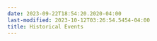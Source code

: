 ```yaml
---
date: 2023-09-22T18:54:20.2020-04:00
last-modified: 2023-10-12T03:26:54.5454-04:00
title: Historical Events
---
```


